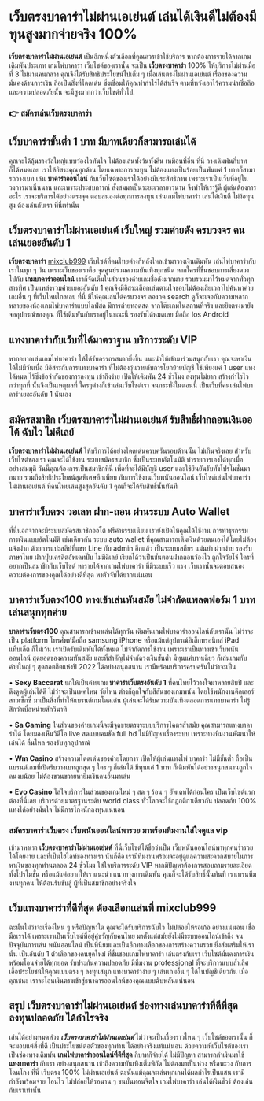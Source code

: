 # เว็บตรงบาคาร่าไม่ผ่านเอเย่นต์ เล่นได้เงินดีไม่ต้องมีทุนสูงมากจ่ายจริง 100%
**เว็บตรงบาคาร่าไม่ผ่านเอเย่นต์** เป็นอีกหนึ่งตัวเลือกที่คุณควรเข้าใช้บริการ หากต้องการรายได้จากเกมเดิมพันประเภท เกมไพ่บาคาร่า เว็บไซต์ของเรานั้น จะเป็น **เว็บตรงบาคาร่า** 100% ให้บริการไม่ผ่านมือที่ 3 ไม่ผ่านคนกลาง คุณจึงได้รับสิทธิประโยชน์ไปเต็ม ๆ เมื่อเล่นตรงไม่ผ่านเอเย่นต์ เรื่องของความมั่นคงด้านการเงิน ถือเป็นสิ่งที่โดดเด่น ซึ่งเชื่อมให้คุณทำกำไรได้สำเร็จ ตามที่หวังเอาไว้ความน่าเชื่อถือ และความปลอดภัยนั้น จะมีสูงมากกว่าเว็บไซต์ทั่วไป.

### 👉 [สมัครเล่นเว็บตรงบาคาร่า](https://mixclub999.com/)

## เว็บบาคาร่าขั้นต่ำ 1 บาท มีบาทเดียวก็สามารถเล่นได้
คุณจะได้ลุ้นรางวัลใหญ่แบบว่องไวทันใจ ไม่ต้องเล่นทั้งวันทั้งคืน เหมือนที่อื่น ที่นี่ วางเดิมพันกี่บาทก็ได้หมดเลย เราให้อิสระคุณทุกด้าน โดยเฉพาะการลงทุน ไม่ต้องแทงเป็นร้อยเป็นพันแค่ 1 บาทก็สามารถวางเบท เล่น **บาคาร่าออนไลน์** กับเว็บไซต์ของเราได้อย่างมีประสิทธิภาพ เพราะเราเป็นเว็บที่อยู่ในวงการมาเนิ่นนาน และเพราะประสบการณ์ สั่งสมมาเป็นระยะเวลายาวนาน จึงทำให้เรารู้ดี ผู้เล่นต้องการอะไร เราจะบริการได้อย่างตรงจุด ตอบสนองต่อทุกการลงทุน เล่นเกมไพ่บาคาร่า เล่นได้เงินดี ไม่ง้อทุนสูง ต้องเล่นกับเรา ที่นี่เท่านั้น

## เว็บตรงบาคาร่าไม่ผ่านเอเย่นต์ เว็บใหญ่ รวมค่ายดัง ครบวงจร คนเล่นเยอะอันดับ 1
**เว็บตรงบาคาร่า** [mixclub999](https://mixclub999.com/) เว็บไซต์ที่คนไทยต่างก็หลั่งไหลเข้ามาวางเงินเดิมพัน เล่นไพ่บาคาร่ากับเราในทุก ๆ วัน เพราะเว็บของเราคือ จุดศูนย์รวมความบันเทิงทุกชนิด หากใครที่ชื่นชอบการเสี่ยงดวง ไปกับ **เกมบาคาร่าออนไลน์** เราก็จัดเต็มในส่วนของค่ายเกมชื่อดังมากมาย รวบรวมมาไว้หมดจากทั่วทุกสารทิศ เป็นแหล่งรวมค่ายเยอะอันดับ 1 คุณจึงมีอิสระเลือกเล่นตามใจชอบไม่ต้องเสียเวลาไปค้นหาค่ายเกมอื่น ๆ ที่เว็บไหนไกลเลย ที่นี่ มีให้คุณเล่นได้ครบวงจร ลองกด search ดูก็จะเจอกับความหลากหลายของห้องเกมไพ่บาคาร่าแบบไลฟ์สด มีการถ่ายทอดสด จากโต๊ะเกมในสถานที่จริง และยิงตรงมายังจออุปกรณ์ของคุณ ที่ใช้เดิมพันกับเราอยู่ในขณะนี้ รองรับได้หมดเลย มือถือ Ios Android

## แทงบาคาร่ากับเว็บที่ได้มาตราฐาน บริการระดับ VIP
หากอยากเล่นเกมไพ่บาคาร่า ให้ได้รับอรรถรสมากยิ่งขึ้น แนะนำให้เข้ามาร่วมสนุกกับเรา คุณจะหาเงินได้ไม่มีวันเบื่อ มีอิสระกับการแทงบาคาร่า ที่ไม่ต้องวุ่นวายกับการโยกย้ายบัญชี ใช้เพียงแค่ 1 user แทงได้หมด ไร้ซึ่งข้อจำกัดของการลงทุน เข้าถึงง่าย เปิดให้เดิมพัน 24 ชั่วโมง ลงทุนไม่ยาก สร้างกำไรไวกว่าทุกที่ นั้นจึงเป็นเหตุผลที่ ใครๆต่างก็เข้าเล่นเว็บไซต์เรา จนกระทั่งในตอนนี้ เป็นเว็บที่คนเล่นไพ่บาคาร่าเยอะอันดับ 1 นั่นเอง

## สมัครสมาชิก เว็บตรงบาคาร่าไม่ผ่านเอเย่นต์ รับสิทธิ์ฝากถอนเงินออโต้ ฉับไว ไม่ดีเลย์
**เว็บตรงบาคาร่าไม่ผ่านเอเย่นต์** ให้บริการได้อย่างโดดเด่นครบครันรอบด้านนั้น ไม่เกินจริงเลย สำหรับเว็บไซต์ของเรา คุณจะได้ใช้งาน ระบบสมัครสมาชิก ซึ่งเป็นระบบอัตโนมัติ ทำรายการเองได้ทุกเมื่อ อย่างสมมุติ วันนี้คุณต้องการเป็นสมาชิกที่นี่ เพื่อที่จะได้มีบัญชี user และใช้ยืนยันรับทั้งโปรโมชั่นมากมาย รวมถึงสิทธิประโยชน์สุดพิเศษอีกเพียบ กับการใช้งานเว็บพนันออนไลน์ เว็บไซต์เล่นไพ่บาคาร่า ไม่ผ่านเอเย่นต์ ที่คนไทยเล่นสูงสุดอันดับ 1 คุณก็จะได้รับสิทธิ์นั้นทันที

## บาคาร่าเว็บตรง วอเลท ฝาก-ถอน ผ่านระบบ Auto Wallet
ที่นี่นอกจากจะมีระบบสมัครสมาชิกออโต้ ฟรีค่าธรรมเนียม เรายังเปิดให้คุณได้ใช้งาน การทำธุรกรรมการเงินแบบอัตโนมัติ เช่นเดียวกัน ระบบ auto wallet ที่คุณสามารถเติมเงินด้วยตนเองได้โดยไม่ต้องแจ้งฝาก ด้วยการแปะสลิปที่แชท Line กับ admin อีกแล้ว เป็นระบบเสถียร แม่นยำ ฝากง่าย รองรับภาษาไทย ฝากปุ๊บเครดิตอัพเดทปั๊บ ไม่มีดีเลย์ เรียกได้ว่าเป็นขั้นตอนฝากถอนว่องไว ถูกใจวัยโจ๋ ใครที่อยากเป็นสมาชิกกับเว็บไซต์ หารายได้จากเกมไพ่บาคาร่า ที่มีระบบเร็ว แรง เว็บเรานั้นจะตอบสนองความต้องการของคุณได้อย่างดีที่สุด หาตัวจับได้ยากแน่นอน

## บาคาร่าเว็บตรง100 ทางเข้าเล่นทันสมัย ไม่จำกัดแพลตฟอร์ม 1 บาทเล่นสนุกทุกค่าย
**บาคาร่าเว็บตรง100** คุณสามารถเข้ามาเล่นได้ทุกวัน เดิมพันเกมไพ่บาคาร่าออนไลน์กับเรานั้น ไม่ว่าจะเป็น platform โทรศัพท์มือถือ samsung iPhone หรือแม้แต่อุปกรณ์อิเล็กทรอนิกส์ iPad แท็บเล็ต ก็ไม่เว้น เราเปิดรับเดิมพันได้ทั้งหมด ไม่จำกัดการใช้งาน เพราะเราเป็นทางเข้าเว็บพนันออนไลน์ สุดยอดของความทันสมัย และที่สำคัญไม่จำกัดวงเงินขั้นต่ำ มีทุนแค่บาทเดียว ก็เล่นเกมกับค่ายใหญ่ ๆ สุดฮอตฮิตแห่งปี 2022 ได้อย่างสนุกสนาน เรามีพร้อมบริการครบครันไม่ว่าจะเป็น

•	**Sexy Baccarat** ยกให้เป็นค่ายเกม **บาคาร่าเว็บตรงอันดับ 1** ที่คนไทยไว้วางใจมาหลายสิบปี และดึงดูดผู้เล่นได้ดี ไม่ว่าจะเป็นเพศไหน วัยไหน ต่างก็ถูกใจกับสีสันของเกมพนัน โดยใช้พนักงานดีลเลอร์ สาวเซ็กซี่ มาเป็นสิ่งที่ทำให้แบรนด์เกมโดดเด่น ผู้เล่นจะได้รับความบันเทิงตลอดการแทงบาคาร่า ไม่รู้สึกว่าเบื่อหน่ายสักวินาที

•	**Sa Gaming** ในส่วนของค่ายเกมนี้จะมีจุดขายตรงระบบบริการโคตรล้ำสมัย คุณสามารถแทงบาคาร่าได้ โดยมองเห็นวิดีโอ live สดแบบคมชัด full hd ไม่มีปัญหาเรื่องระบบ เพราะทางทีมงานพัฒนาให้เล่นได้ ลื่นไหล รองรับทุกอุปกรณ์

•	**Wm Casino** สร้างความโดดเด่นของค่ายโดยการ เปิดให้ผู้เล่นแทงไพ่ บาคาร่า ไม่มีขั้นต่ำ ถือเป็นแบรนด์เกมที่เปิดรับวางเบทถูกสุด ๆ ใคร ๆ ก็เล่นได้ มีทุนแค่ 1 บาท ก็เดิมพันได้อย่างสนุกสนานถูกใจคนงบน้อย ไม่ต้องขวนขวายหายืมเงินคนอื่นมาเล่น

•	**Evo Casino** ใส่ใจบริการในส่วนของเกมใหม่ ๆ สด ๆ ร้อน ๆ อัพเดทได้ก่อนใคร เป็นเว็บไซต์แรกต้องที่นี่เลย บริการด้วยมาตรฐานระดับ world class ทั่วโลกจะใช้กฎกติกาเดียวกัน ปลอดภัย 100% แทงได้อย่างมั่นใจ ไม่มีการโกงนักลงทุนแน่นอน

### สมัครบาคาร่าเว็บตรง เว็บพนันออนไลน์พารวย มาพร้อมทีมงานใส่ใจดูแล vip
เข้ามาหาเรา **เว็บตรงบาคาร่าไม่ผ่านเอเย่นต์** ที่นี่เว็บไซต์ได้ชื่อว่าเป็น เว็บพนันออนไลน์พาทุกคนร่ำรวยได้โดยง่าย และที่เป็นไฮไลท์ของทางเรา นั่นก็คือ เรามีทีมงานพร้อมจะอยู่ดูแลความสะดวกสบายในการหาเงินของทุกท่านตลอด 24 ชั่วโมง ใส่ใจบริการระดับ VIP หากมีปัญหาต้องการสอบถามรายละเอียด ทั้งโปรโมชั่น หรือแม้แต่อยากให้เราแนะนำ แนวทางการเดิมพัน คุณก็จะได้รับสิทธิ์นั้นทันที เราเทรนทีมงานทุกคน ให้ต้อนรับขับสู้ ผู้ที่เป็นสมาชิกอย่างจริงใจ

## เว็บแทงบาคาร่าที่ดีที่สุด ต้องเลือกเเล่นที่ mixclub999
ฉะนั้นไม่ว่าจะเรื่องไหน ๆ หรือปัญหาใด คุณจะได้รับบริการฉับไว ไม่ปล่อยให้รอเก้อ อย่างแน่นอน เชื่อมือเราได้ เพราะเราเป็นเว็บไซต์ที่อยู่คู่ขวัญกับคนไทย มาตั้งแต่สมัยยังไม่มีระบบออนไลน์เข้าถึง จนปัจจุบันการเล่น พนันออนไลน์ เป็นที่นิยมและเป็นอีกทางเลือกของการสร้างความรวย ยิ่งส่งเสริมให้เรานั้น เป็นอันดับ 1 ตัวเลือกของคนยุคใหม่ ที่ชื่นชอบเกมไพ่บาคาร่า เล่นตรงกับเรา เว็บไซต์มั่นคงการเงิน พร้อมโอนจ่ายได้ทุกยอด รับประกันความปลอดภัย มีทีมงาน professional ที่จะบริการแบบล้ำเลิศ เอื้อประโยชน์ให้คุณแบบตรง ๆ ลงทุนสนุก แทงบาคาร่าง่าย ๆ เล่นเกมอื่น ๆ ได้ในบัญชีเดียวกัน เมื่อคุณชนะ  เราจะโอนเงินตรงเข้าสู่ธนาคารออนไลน์ของคุณแบบฉับพลันแน่นอน

## สรุป เว็บตรงบาคาร่าไม่ผ่านเอเย่นต์ ช่องทางเล่นบาคาร่าที่ดีที่สุด ลงทุนปลอดภัย ได้กำไรจริง
เล่นได้อย่างหมดห่วง ***เว็บตรงบาคาร่าไม่ผ่านเอเย่นต์*** ไม่ว่าจะเป็นเรื่องราวไหน ๆ เว็บไซต์ของเรานั้น ก็จะมอบแต่สิ่งที่ดี เป็นประโยชน์ต่อตัวของทุกท่าน ได้อย่างจริงแท้แน่นอน ด้วยความที่เว็บไซต์ของเรา เป็นช่องทางเดิมพัน **เกมไพ่บาคาร่าออนไลน์ที่ดีที่สุด** กี่บาทก็จ่ายได้ ไม่มีปัญหา สามารถกำเงินมาใช้ **แทงบาคาร่า** กับเรา อย่างสนุกสนาน เข้าถึงความบันเทิงเต็มพิกัด ไม่ต้องมาเป็นห่วง หรือพะวง กับการโดนโกง ที่นี่ เว็บตรง 100% ไม่ผ่านเอเย่นต์  ฉะนั้นแม้คุณจะเล่นทุกเกมได้ผลกำไรเป็นแสน เรามีกำลังพร้อมจ่าย โอนไว ไม่ปล่อยให้รอนาน ๆ ขนบั่นทอนจิตใจ เกมไพ่บาคาร่า เล่นได้เงินชัวร์ ต้องเล่นกับเราเท่านั้น
